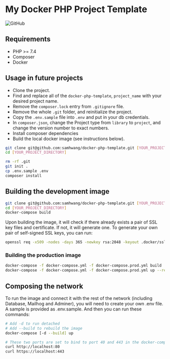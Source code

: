 # My Docker PHP Project Template

![GitHub](https://img.shields.io/github/license/samhwang/docker-php-template?style=for-the-badge)

## Requirements

- PHP >= 7.4
- Composer
- Docker

## Usage in future projects

- Clone the project.
- Find and replace all of the `docker-php-template`, `project_name` with
  your desired project name.
- Remove the `composer.lock` entry from `.gitignore` file.
- Remove the whole `.git` folder, and reinitialize the project.
- Copy the `.env.sample` file into `.env` and put in your db credentials.
- In `composer.json`, change the Project type from `library` to `project`,
  and change the version number to exact numbers.
- Install composer dependencies
- Build the local docker image (see instructions below).

```bash
git clone git@github.com:samhwang/docker-php-template.git [YOUR_PROJECT_DIRECTORY]
cd [YOUR_PROJECT_DIRECTORY]

rm -rf .git
git init .
cp .env.sample .env
composer install
```

## Building the development image

```bash
git clone git@github.com:samhwang/docker-php-template.git [YOUR_PROJECT_DIRECTORY]
cd [YOUR_PROJECT_DIRECTORY]
docker-compose build
```

Upon building the image, it will check if there
already exists a pair of SSL key files and certificate. If not,
it will generate one. To generate your own pair of self-signed
SSL keys, you can run:

```bash
openssl req -x509 -nodes -days 365 -newkey rsa:2048 -keyout .docker/ssl/server.key -out .docker/ssl/server.crt
```

### Building the production image

```bash
docker-compose -f docker-compose.yml -f docker-compose.prod.yml build
docker-compose -f docker-compose.yml -f docker-compose.prod.yml up --remove-orphans
```

## Composing the network

To run the image and connect it with the rest of the network
(including Database, Mailhog and Adminer), you will need to
create your own .env file. A sample is provided as .env.sample.
And then you can run these commands:

```bash
# Add -d to run detached
# Add --build to rebuild the image
docker-compose [-d --build] up

# These two ports are set to bind to port 40 and 443 in the docker-compose.yml file.
curl http://localhost:80
curl https://localhost:443
```
